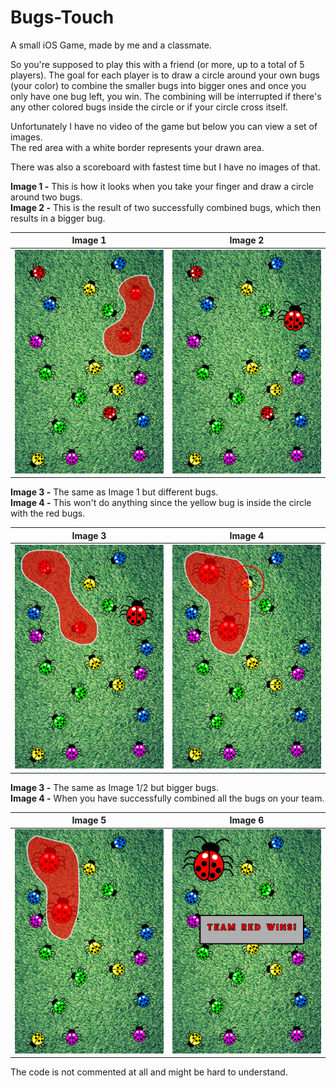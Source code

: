 # Bugs-Touch
A small iOS Game, made by me and a classmate.  

So you're supposed to play this with a friend (or more, up to a total of 5 players). The goal for each player is to draw a circle around your own bugs (your color) to combine the smaller bugs into bigger ones and once you only have one bug left, you win. The combining will be interrupted if there's any other colored bugs inside the circle or if your circle cross itself.

Unfortunately I have no video of the game but below you can view a set of images.  
The red area with a white border represents your drawn area.  

There was also a scoreboard with fastest time but I have no images of that.

<b>Image 1 -</b> This is how it looks when you take your finger and draw a circle around two bugs.  
<b>Image 2 -</b> This is the result of two successfully combined bugs, which then results in a bigger bug.   

Image 1             |  Image 2
:-------------------------:|:-------------------------:
![](https://github.com/OfficialWiddin/Bugs-Touch/blob/master/Images/Untitled-1.png)  |  ![](https://github.com/OfficialWiddin/Bugs-Touch/blob/master/Images/Untitled-2.png)

<b>Image 3 -</b> The same as Image 1 but different bugs.    
<b>Image 4 -</b> This won't do anything since the yellow bug is inside the circle with the red bugs.   

Image 3             |  Image 4
:-------------------------:|:-------------------------:
![](https://github.com/OfficialWiddin/Bugs-Touch/blob/master/Images/Untitled-3.png)  |  ![](https://github.com/OfficialWiddin/Bugs-Touch/blob/master/Images/Untitled-4.png)

<b>Image 3 -</b> The same as Image 1/2 but bigger bugs.     
<b>Image 4 -</b> When you have successfully combined all the bugs on your team.

Image 5             |  Image 6
:-------------------------:|:-------------------------:
![](https://github.com/OfficialWiddin/Bugs-Touch/blob/master/Images/Untitled-5.png)  |  ![](https://github.com/OfficialWiddin/Bugs-Touch/blob/master/Images/Untitled-6.png)

The code is not commented at all and might be hard to understand.
